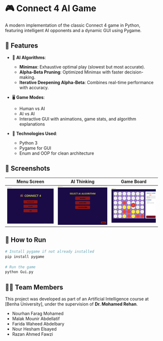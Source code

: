 # 🎮 Connect 4 AI Game

A modern implementation of the classic Connect 4 game in Python, featuring intelligent AI opponents and a dynamic GUI using Pygame.

## 🚀 Features

- 🧠 **AI Algorithms**:
  - **Minimax**: Exhaustive optimal play (slowest but most accurate).
  - **Alpha-Beta Pruning**: Optimized Minimax with faster decision-making.
  - **Iterative Deepening Alpha-Beta**: Combines real-time performance with accuracy.

- 🖥️ **Game Modes**:
  - Human vs AI
  - AI vs AI
  - Interactive GUI with animations, game stats, and algorithm explanations

- 🎨 **Technologies Used**:
  - Python 3
  - Pygame for GUI
  - Enum and OOP for clean architecture

## 📸 Screenshots

| Menu Screen | AI Thinking | Game Board |
|-------------|-------------|------------|
| ![Menu](assets/MenuScreen.jpg) | ![AI](assets/SelectAlgorithm.jpg) | ![Board](assets/GameBoard.jpg) |

## 🧪 How to Run

```bash
# Install pygame if not already installed
pip install pygame

# Run the game
python Gui.py
```

## 👨‍💻 Team Members

This project was developed as part of an Artificial Intelligence course at [Benha University], under the supervision of **Dr. Mohamed Rehan**.

- Nourhan Farag Mohamed
- Malak Mounir Abdellatif
- Farida Waheed Abdelbary
- Nour Hesham Elsayed
- Razan Ahmed Fawzi
